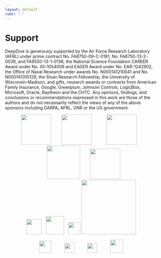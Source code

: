 ```yaml
---
layout: default
root: "."
---
```


# Support

DeepDive is generously supported by the Air Force Research Laboratory
(AFRL) under prime contract No. FA8750-09-C-0181, No.
FA8750-13-2-0039, and FA9550-13-1-0138, the National Science
Foundation CAREER Award under No. IIS-1054009 and EAGER Award under
No. EAR-1242902, the Office of Naval Research under awards No.
N000141210041 and No. N000141310129, the Sloan Research Fellowship,
the University of Wisconsin-Madison, and gifts, research awards or
contracts from American Family Insurance, Google, Greenplum, Johnson
Controls, LogicBlox, Microsoft, Oracle, Raytheon and the CHTC. Any
opinions, findings, and conclusions or recommendations expressed in
this work are those of the authors and do not necessarily reflect the
views of any of the above sponsors including DARPA, AFRL, ONR or the
US government.


<div style="text-align:center;">
  <a href="http://www.wpafb.af.mil/AFRL/"><img height="100px" src="http://i.stanford.edu//hazy/images/logos/afrl.png"></a>
  <a href="http://www.acq.osd.mil/chieftechnologist/index.html"><img height="100px" src="http://i.stanford.edu//hazy/images/logos/asdre.jpg" style="margin-left:30px; margin-right:15px;"></a>
  <a href="http://www.darpa.mil"><img height="100px" src="http://i.stanford.edu//hazy/images/logos/darpa.jpg" style="margin-left:30px; margin-right:15px;"></a>
  <a href="http://www.nsf.gov"><img height="110px" src="http://i.stanford.edu//hazy/images/logos/nsf.jpg" style="margin-left:15px; margin-right:30px;"></a> 
  <a href="http://www.onr.navy.mil"><img height="100px" src="http://i.stanford.edu//hazy/images/logos/onr.png"></a>
<br />
  <a href="http://www.amfam.com/default.asp"><img height="50px" src="http://i.stanford.edu//hazy/images/logos/amfam.jpeg" style="margin-bottom:15px;"></a>
  <a href="http://www.google.com"><img height="60px" src="http://i.stanford.edu//hazy/images/logos/google.png" style="margin-left:10px;"></a>
  <a href="http://www.greenplum.com"><img height="40px" src="http://i.stanford.edu//hazy/images/logos/greenplum.jpg" style="margin-bottom:15px;margin-left:10px;"></a>
<!--  <a href="http://www.johnsoncontrols.com"><img height="70px" src="http://i.stanford.edu//hazy/images/logos/JCI.jpg" style="margin-left:10px;"></a>-->
  <a href="http://www.logicblox.com"><img width="180px" src="http://i.stanford.edu//hazy/images/logos/lb-logo.png" style="margin-bottom:18px;"></a>
  <br />
 <!-- <a href="http://www.microsoft.com"><img height="40px" src="http://i.stanford.edu//hazy/images/logos/ms.jpeg" style="margin-left:40px; margin-bottom:15px;"></a> -->
  <a href="http://www.oracle.com"><img height="40px" src="http://i.stanford.edu//hazy/images/logos/oracle.jpg" style="margin-right:40px; margin-bottom:15px;"></a>
<a href="http://www.raytheon.com/"><img height="32px" src="http://i.stanford.edu//hazy/images/logos/raytheon.gif" style="margin-bottom:15px;"></a>
  <a href="http://chtc.cs.wisc.edu"><img height="32px" src="http://i.stanford.edu//hazy/images/logos/chtc.png" style="margin-left:40px; margin-bottom:15px;"></a>
  <a href="http://research.cs.wisc.edu/condor/"><img height="43px" src="http://i.stanford.edu//hazy/images/logos/condor.jpg" style="margin-left:40px; margin-bottom:15px;"></a>
</div>
<br />

